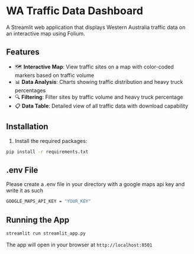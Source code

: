 # WA Traffic Data Dashboard

A Streamlit web application that displays Western Australia traffic data on an interactive map using Folium.

## Features

- 🗺️ **Interactive Map**: View traffic sites on a map with color-coded markers based on traffic volume
- 📊 **Data Analysis**: Charts showing traffic distribution and heavy truck percentages
- 🔍 **Filtering**: Filter sites by traffic volume and heavy truck percentage
- 📋 **Data Table**: Detailed view of all traffic data with download capability

## Installation

1. Install the required packages:
```bash
pip install -r requirements.txt
```

## .env File
Please create a .env file in your directory with a google maps api key and write it as such
```bash
GOOGLE_MAPS_API_KEY = "YOUR_KEY"
```
## Running the App

```bash
streamlit run streamlit_app.py
```

The app will open in your browser at `http://localhost:8501`

